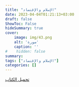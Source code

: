 ```yaml
---
title: "الإسلام والإقتصاد"
date: 2023-04-04T01:21:13+03:00
draft: false
ShowToc: False
hideSummary: true
cover:
    image: img/43.png
    alt: 'صورة'
    caption: ''
#    hidden: false
summary: 
tags: ["الإسلام والإقتصاد"]
categories: []
---
```

[تحميل الكتاب](./../../books/43.pdf)

